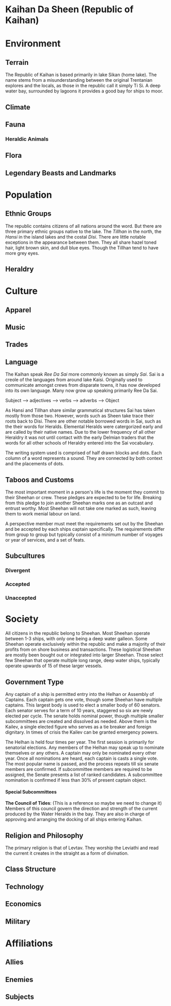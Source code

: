 # Kaihan Da Sheen (Republic of Kaihan)

# Environment
## Terrain

The Republic of Kaihan is based primarily in lake Sikan (home lake). The name stems from a misunderstanding between the original Trentanian explores and the locals, as those in the republic call it simply Ti Si. A deep water bay, surrounded by lagoons it provides a good bay for ships to moor. 

## Climate
## Fauna
### Heraldic Animals
## Flora
## Legendary Beasts and Landmarks

# Population
## Ethnic Groups

The republic contains citizens of all nations around the word. But there are three primary ethnic groups native to the lake. The *Tillhan* in the north, the *Hansi* in the island lakes and the costal *Disi*. There are little notable exceptions in the appearance between them. They all share hazel toned hair, light brown skin, and dull blue eyes. Though the Tillhan tend to have more grey eyes. 

## Heraldry

# Culture
## Apparel
## Music
## Trades
## Language

The Kaihan speak *Ree Da Sai* more commonly known as simply *Sai*. Sai is a creole of the languages from around lake Kaisi. Originally used to communicate amongst crews from disparate towns, it has now developed into its own language. Many now grow up speaking primarily Ree Da Sai.

Subject --> adjectives --> verbs --> adverbs --> Object

As Hansi and Tillhan share similar grammatical structures Sai has taken mostly from those two. However, words such as Sheen take trace their roots back to Disi. There are other notable borrowed words in Sai, such as the their words for Heralds. Elemental Heralds were catergorized early and are called by their native names. Due to the lower frequency of all other Heraldry it was not until contact with the early Delmian traders that the words for all other schools of Heraldry entered into the Sai vocabulary. 

The writing system used is comprised of half drawn blocks and dots. Each column of a word represents a sound. They are connected by both context and the placements of dots. 

## Taboos and Customs

The most important moment in a person's life is the moment they commit to their Sheehan or crew. These pledges are expected to be for life. Breaking from this pledge to join another Sheehan marks one as an outcast and entrust worthy. Most Sheehan will not take one marked as such, leaving them to work menial labour on land. 

A perspective member must meet the requirements set out by the Sheehan and be accepted by each ships captain specifically. The requirements differ from group to group but typically consist of a minimum number of voyages or year of services, and a set of feats.  

## Subcultures
### Divergent
### Accepted
### Unaccepted

# Society

All citizens in the republic belong to Sheehan. Most Sheehan operate between 1-3 ships, with only one being a deep water galleon. Some Sheehan operate exclusively within the republic and make a majority of their profits from on shore business and transactions. These logistical Sheehan are mostly been bought out or integrated into larger Sheehan. Those select few Sheehan that operate multiple long range, deep water ships, typically operate upwards of 15 of these larger vessels. 

## Government Type

Any captain of a ship is permitted entry into the Helhan or Assembly of Captains. Each captain gets one vote, though some Sheehan have multiple captains. This largest body is used to elect a smaller body of 60 senators. Each senator serves for a term of 10 years, staggered so six are newly elected per cycle. The senate holds nominal power, though multiple smaller subcommittees are created and dissolved as needed. Above them is the Kailev, a single elected figure who serves as a tie breaker and foreign dignitary. In times of crisis the Kailev can be granted emergency powers. 

The Helhan is held four times per year. The first session is primarily for senatorial elections. Any members of the Helhan may speak up to nominate themselves or any others. A captain may only be nominated every other year. Once all nominations are heard, each captain is casts a single vote. The most popular name is passed, and the process repeats till six senate members are confirmed. If subcommittee members are required to be assigned, the Senate presents a list of ranked candidates. A subcommittee nomination is confirmed if less than 30% of present captain object. 

#### Special Subcommittees

**The Council of Tides**: (This is a reference so maybe we need to change it) Members of this council govern the direction and strength of the current produced by the Water Heralds in the bay. They are also in charge of approving and arranging the docking of all ships entering Kaihan.



## Religion and Philosophy

The primary religion is that of Levtav. They worship the Leviathi and read the current it creates in the straight as a form of divination.

## Class Structure
## Technology
## Economics
## Military

# Affiliations
## Allies
## Enemies
## Subjects
